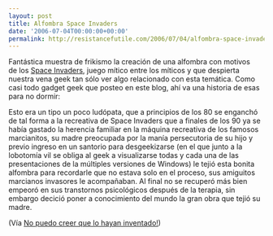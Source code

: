 ```yaml
---
layout: post
title: Alfombra Space Invaders
date: '2006-07-04T00:00:00+00:00'
permalink: http://resistancefutile.com/2006/07/04/alfombra-space-invaders/
---
```

<img style="float:right; margin:0 0 10px 10px;" src="http://photos1.blogger.com/blogger/6639/1972/320/spaceinvaders_rug.jpg" border="0" alt="" />Fantástica muestra de frikismo la creación de una alfombra con motivos de los <a href="http://en.wikipedia.org/wiki/Space_Invaders">Space Invaders</a>, juego mítico entre los míticos y que despierta nuestra vena geek tan sólo ver algo relacionado con esta temática. Como casi todo gadget geek que posteo en este blog,  ahí va una historia de esas para no dormir:

Esto era un tipo un poco ludópata, que a principios de los 80 se enganchó de tal forma a la recreativa de Space Invaders que a finales de los 90 ya se había gastado la herencia familiar en la máquina recreativa de los famosos marcianitos, su madre preocupada por la manía persecutoria de su hijo y previo ingreso en un santorio para desgeekizarse (en el que junto a la lobotomía vil se obliga al geek a visualizarse todas y cada una de las presentaciones de la múltiples versiones de Windows) le tejió esta bonita alfombra para recordarle que no estava solo en el proceso, sus amiguitos marcianos invasores le acompañaban. Al final no se recuperó más bien empeoró en sus transtornos psicológicos después de la terapia, sin embargo decició poner a conocimiento del mundo la gran obra que tejió su madre.

(Vía <a href="http://www.nopuedocreer.com/quelohayaninventado/?p=480">No puedo creer que lo hayan inventado!</a>)
